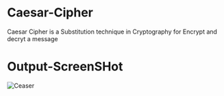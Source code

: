 # Caesar-Cipher
Caesar Cipher is a Substitution technique in Cryptography for Encrypt and decryt a message
# Output-ScreenSHot
![Ceaser](https://user-images.githubusercontent.com/79593148/109259569-7b6e9d00-7822-11eb-9a5f-abf9b0dcd2a4.png)
